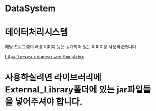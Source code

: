 # DataSystem
# 데이터처리시스템
해당 프로그램의 배경 이미지 등은 공개되어 있는 이미지를  사용하였습니다.

https://www.miricanvas.com/templates

# 사용하실려면 라이브러리에 External_Library폴더에 있는 jar파일들을 넣어주셔야 합니다.
